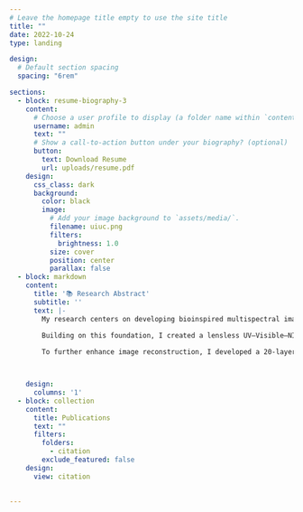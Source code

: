 ```yaml
---
# Leave the homepage title empty to use the site title
title: ""
date: 2022-10-24
type: landing

design:
  # Default section spacing
  spacing: "6rem"

sections:
  - block: resume-biography-3
    content:
      # Choose a user profile to display (a folder name within `content/authors/`)
      username: admin
      text: ""
      # Show a call-to-action button under your biography? (optional)
      button:
        text: Download Resume
        url: uploads/resume.pdf
    design:
      css_class: dark
      background:
        color: black
        image:
          # Add your image background to `assets/media/`.
          filename: uiuc.png
          filters:
            brightness: 1.0
          size: cover
          position: center
          parallax: false
  - block: markdown
    content:
      title: '📚 Research Abstract'
      subtitle: ''
      text: |-
        My research centers on developing bioinspired multispectral imaging systems for cancer diagnostics and surgical guidance. Drawing inspiration from the mantis shrimp’s compound eye, I designed a camera capable of simultaneously capturing ultraviolet, visible, and near-infrared bands. This platform enables both labeled and label-free fluorescence imaging, with strong implications for advancing image-guided surgery and intraoperative pathology.
        
        Building on this foundation, I created a lensless UV–Visible–NIR microscopy system that replaces costly optics with a holographic diffuser. This approach not only reduces hardware complexity but also achieves higher resolution and single-shot three-dimensional imaging.

        To further enhance image reconstruction, I developed a 20-layer residual convolutional neural network tailored for multispectral demosaicing. Compared to conventional methods, this architecture significantly improves reconstruction fidelity, yielding higher-quality images critical for clinical translation.



    design:
      columns: '1'
  - block: collection
    content:
      title: Publications
      text: ""
      filters:
        folders:
          - citation
        exclude_featured: false
    design:
      view: citation
 

---
```

